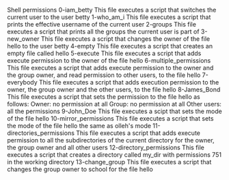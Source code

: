 Shell permissions
0-iam_betty
This file executes a script that switches the current user to the user betty
1-who_am_i
This file executes a script that prints the effective username of the current user
2-groups
This file executes a script that prints all the groups the current user is part of
3-new_owner
This file executes a script that changes the owner of the file hello to the user betty
4-empty
This file executes a script that creates an empty file called hello
5-execute
This file executes a script that adds execute permission to the owner of the file hello
6-multiple_permissions
This file executes a script that adds execute permission to the owner and the group owner, and read permission to other users, to the file hello
7-everybody
This file executes a script that adds execution permission to the owner, the group owner and the other users, to the file hello
8-James_Bond
This file executes a script that sets the permission to the file hello as follows:
Owner: no permission at all
Group: no permission at all
Other users: all the permissions
9-John_Doe
This file executes a scipt that sets the mode of the file hello
10-mirror_permissions
This file executes a script that sets the mode of the file hello the same as olleh's mode
11-directories_permissions
This file executes a script that adds execute permission to all the subdirectories of the current directory for the owner, the group owner and all other users
12-directory_permissions
This file executes a script that creates a directory called my_dir with permissions 751 in the working directory
13-change_group
This file executes a script that changes the group owner to school for the file hello 
